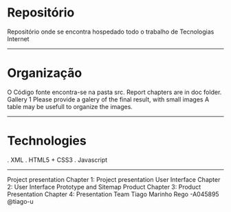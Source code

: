# Repositório

Repositório onde se encontra hospedado todo o trabalho de Tecnologias Internet

---

# Organização 

O Código fonte encontra-se na pasta src.
Report chapters are in doc folder.
Gallery 1
Please provide a galery of the final result, with small images A table may be usefull to organize the images.

---

# Technologies

. XML
. HTML5 + CSS3
. Javascript

---

Project presentation
Chapter 1: Project presentation
User Interface
Chapter 2: User Interface Prototype and Sitemap
Product
Chapter 3: Product
Presentation
Chapter 4: Presentation
Team
Tiago Marinho Rego -A045895 @tiago-u 
